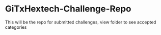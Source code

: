 # GiTxHextech-Challenge-Repo

This will be the repo for submitted challenges, view folder to see accepted categories
